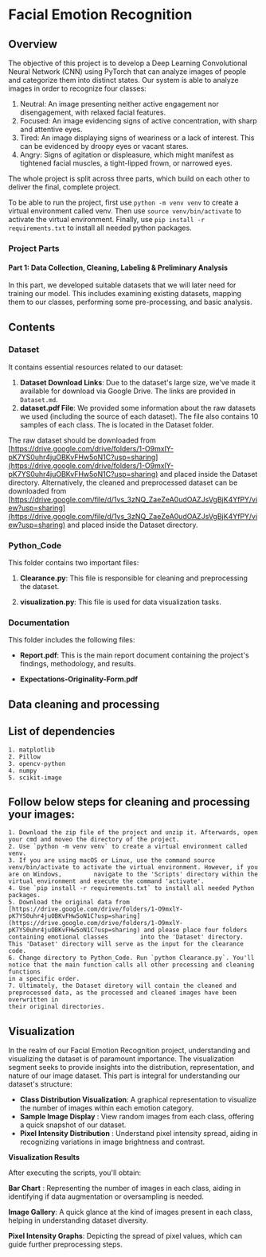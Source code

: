 # Facial Emotion Recognition

## Overview

The objective of this project is to develop a Deep Learning Convolutional Neural Network (CNN) using PyTorch that can analyze images of people and categorize them into distinct states. Our system is able to analyze images in order to recognize four classes:

1. Neutral: An image presenting neither active engagement nor disengagement, with relaxed facial features.
2. Focused: An image evidencing signs of active concentration, with sharp and attentive eyes.
3. Tired: An image displaying signs of weariness or a lack of interest. This can be evidenced by droopy eyes or vacant stares.
4. Angry: Signs of agitation or displeasure, which might manifest as tightened facial muscles, a tight-lipped frown, or narrowed eyes.

The whole project is split across three parts, which build on each other to deliver the final, complete project.

To be able to run the project, first use `python -m venv venv` to create a virtual environment called venv. Then use `source venv/bin/activate` to activate the virtual environment. Finally, use `pip install -r requirements.txt` to install all needed python packages.

### Project Parts

#### Part 1: Data Collection, Cleaning, Labeling & Preliminary Analysis 

In this part, we developed suitable datasets that we will later need for training our model. This includes examining existing datasets, mapping them to our classes, performing some pre-processing, and basic analysis.

## Contents

### Dataset
It contains essential resources related to our dataset:

1. **Dataset Download Links**: Due to the dataset's large size, we've made it available for download via Google Drive. The links are provided in `Dataset.md`.
2. **dataset.pdf File**: We provided some information about the raw datasets we used (including the source of each dataset). The file also contains 10 samples of each class. The is located in the Dataset folder.


The raw dataset should be downloaded from [https://drive.google.com/drive/folders/1-O9mxlY-pK7YS0uhr4juOBKvFHw5oN1C?usp=sharing](https://drive.google.com/drive/folders/1-O9mxlY-pK7YS0uhr4juOBKvFHw5oN1C?usp=sharing) and placed inside the Dataset directory. Alternatively, the cleaned and preprocessed dataset can be downloaded from [https://drive.google.com/file/d/1vs_3zNQ_ZaeZeA0udOAZJsVgBjK4YfPY/view?usp=sharing](https://drive.google.com/file/d/1vs_3zNQ_ZaeZeA0udOAZJsVgBjK4YfPY/view?usp=sharing) and placed inside the Dataset directory.

### Python_Code
This folder contains two important files:

1. **Clearance.py**: This file is responsible for cleaning and preprocessing the dataset.

2. **visualization.py**: This file is used for data visualization tasks.

### Documentation
This folder includes the following files:

- **Report.pdf**: This is the main report document containing the project's findings, methodology, and results.

- **Expectations-Originality-Form.pdf**


## Data cleaning and processing

  ## List of dependencies
  
    1. matplotlib
    2. Pillow
    3. opencv-python
    4. numpy
    5. scikit-image 
    

  ## Follow below steps for cleaning and processing your images:
    1. Download the zip file of the project and unzip it. Afterwards, open your cmd and moveo the directory of the project.
    2. Use `python -m venv venv` to create a virtual environment called venv.
    3. If you are using macOS or Linux, use the command source venv/bin/activate to activate the virtual environment. However, if you are on Windows,         navigate to the 'Scripts' directory within the virtual environment and execute the command 'activate'.  
    4. Use `pip install -r requirements.txt` to install all needed Python packages.
    5. Download the original data from [https://drive.google.com/drive/folders/1-O9mxlY-pK7YS0uhr4juOBKvFHw5oN1C?usp=sharing]                  
    (https://drive.google.com/drive/folders/1-O9mxlY-pK7YS0uhr4juOBKvFHw5oN1C?usp=sharing) and please place four folders containing emotional classes         into the 'Dataset' directory. This 'Dataset' directory will serve as the input for the clearance code.
    6. Change directory to Python_Code. Run `python Clearance.py`. You'll notice that the main function calls all other processing and cleaning functions 
    in a specific order.
    7. Ultimately, the Dataset diretory will contain the cleaned and preprocessed data, as the processed and cleaned images have been overwritten in 
    their original directories. 

## Visualization

In the realm of our Facial Emotion Recognition project, understanding and visualizing the dataset is of paramount importance. The visualization segment seeks to provide insights into the distribution, representation, and nature of our image dataset.
This part is integral for understanding our dataset's structure:

- **Class Distribution Visualization**: A graphical representation to visualize the number of images within each emotion category.
- **Sample Image Display** : View random images from each class, offering a quick snapshot of our dataset.
- **Pixel Intensity Distribution** : Understand pixel intensity spread, aiding in recognizing variations in image brightness and contrast.

**Visualization Results**

After executing the scripts, you'll obtain:

**Bar Chart** : Representing the number of images in each class, aiding in identifying if data augmentation or oversampling is needed.

**Image Gallery**: A quick glance at the kind of images present in each class, helping in understanding dataset diversity.

**Pixel Intensity Graphs**: Depicting the spread of pixel values, which can guide further preprocessing steps.
